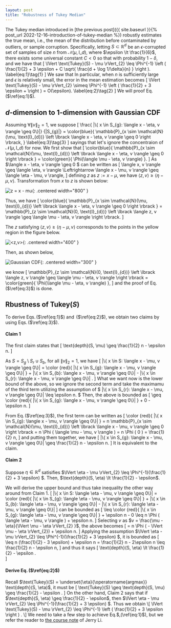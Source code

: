 ```yaml
---
layout: post
title: "Robustness of Tukey Median"
---
```

The Tukey median  introduced in
[the previous post]({{ site.baseurl }}{% post_url 2022-12-16-introduction-of-tukey-median %})
robustly estimates the true mean, i.e., the mean of the distribution 
before contaminated by outliers, or sample corruption.
Specifically, 
letting $S \subset \mathbb{R}^{d}$ be an $\epsilon$-corrupted set of samples of size $n$ from $\mathcal{N}(\mu, \text{I}\_{d})$,
where $\epsilon \lt \frac{1}{6}$,
there exists some universal constant $C \lt 0$ so that with probability $1 − \delta$, and we have that
\[
    \lVert \text{Tukey}(S) - \mu \rVert_{2} \leq \Phi^{-1}
    \left (
    \frac{1}{2} + 3 \epsilon + 
    C \sqrt{ \frac{d + \log 1/\delta}{n} }
    \right ).
    \label{eq:1}\tag{1}
\]
We saw that In particular, when $n$ is sufficiently large and $\epsilon$ is relatively small,
the error in the mean estimation becomes
\[
    \lVert \text{Tukey}(S) - \mu \rVert_{2} 
    \simeq \Phi^{-1}
    \left (
    \frac{1}{2} + 3 \epsilon + 
    \right )
    = O(\epsilon).
    \label{eq:2}\tag{2}
\]
We will proof Eq.$\,$($\ref{eq:1}$). 

## $d$-dimension to 1-dimension with Gaussian CDF
Assuming $\forall \lVert v \rVert_{2} = 1$, we suppose
\[
    \frac{ |\\{ x \in S_{g}: \langle x - \eta, v \rangle \geq 0\\}|} {|S_{g}|}
    =
    \color{blue}{
    \mathbb{P}\_{x \sim \mathcal{N}(\mu, \text{I}\_{d})} \left \lbrack \langle x - \eta, v \rangle \geq 0 \right \rbrack,
    }
    \label{eq:3}\tag{3}
\]
sayings that let's ignore the concentraion of $\mathcal{N}(\mu, \text{I}\_{d})$ for now.
We first show that 
\[
    \color{blue}{
    \mathbb{P}\_{x \sim \mathcal{N}(\mu, \text{I}\_{d})} \left \lbrack \langle x - \eta, v \rangle \geq 0 \right \rbrack
    }
    =
    \color{green}{
    \Phi(\langle \mu - \eta, v \rangle)
    }.
\]
As $\langle x - \eta, v \rangle \geq 0 $ can be written as 
\[
    \langle x,  v \rangle \geq \langle \eta,  v \rangle
    \Leftrightarrow
    \langle x - \mu,  v \rangle \geq \langle \eta - \mu,  v \rangle,
\]
defining $z$ as $z := x - \mu$, we have $\langle z, v \rangle \geq  \langle \eta - \mu, v \rangle$.
Transformation from $x$ to $z$ is shown below:

![z = x - mu]({{site.baseurl}}/img/Tukey/fig_eta_mu.png){: .centered width="800" }

Thus, we have
\[
    \color{blue}{
    \mathbb{P}\_{x \sim \mathcal{N}(\mu, \text{I}\_{d})} \left \lbrack \langle x - \eta, v \rangle \geq 0 \right \rbrack
    }
    =
    \mathbb{P}\_{z \sim \mathcal{N}(0, \text{I}\_{d})} 
    \left \lbrack 
    \langle z, v \rangle 
    \geq
    \langle \mu - \eta, v \rangle
    \right \rbrack.
\]

The $z$ satisfying $\langle z, v \rangle \geq \langle \eta - \mu, v \rangle$ corresponds to the points in the yellow region in the figure below.

![\<z,v\>]({{site.baseurl}}/img/Tukey/fig_z_v.png){: .centered width="400" }

Then, as shown below,

![Gaussian CDF]({{site.baseurl}}/img/Tukey/fig_eta_mu_to_phi.png){: .centered width="300" }

we know 
\[
    \mathbb{P}\_{z \sim \mathcal{N}(0, \text{I}\_{d})} 
    \left \lbrack 
    \langle z, v \rangle 
    \geq
    \langle \mu - \eta, v \rangle
    \right \rbrack
    =
    \color{green}{
    \Phi(\langle \mu - \eta, v \rangle)
    },
\]
and the proof of Eq.$\,$($\ref{eq:3}$) is done. 

## Rbustness of $\text{Tukey}(S)$
To derive Eqs.$\,$($\ref{eq:1}$) and $\,$($\ref{eq:2}$),
we obtain two claims by using Eqs.$\,$($\ref{eq:3}$).

#### Claim 1
The first claim states that 
\[
    \text{depth}(S, \mu) \geq \frac{1}{2} n - \epsilon n.
\]

As $S = S_{g} \setminus S_{r} \cup S_{b}$, for all $\lVert v \rVert_{2} = 1$, we have
\[
    |\\{ x \in S: \langle x - \mu, v \rangle \geq 0\\}|
    =
    \color {red}{
    |\\{ x \in S_{g}: \langle x - \mu, v \rangle \geq 0\\}|
    }
    +
    |\\{ x \in S_{b}: \langle x - \mu, v \rangle \geq 0\\}|
    -
    |\\{ x \in S_{r}: \langle x - \mu, v \rangle \geq 0\\}|
    .
\]
What we want now is the lower bound of the above, so we ignore the second term and take the maximamu of the third term utilizing
the assumption of 
$
    |\\{ x \in S_{r}: \langle x - \mu, v \rangle \geq 0\\}| \leq \epsilon n.
$
Then, the above is bounded as
\[
    \geq 
    \color {red}{
    |\\{ x \in S_{g}: \langle x - \mu, v \rangle \geq 0\\}|
    }
    + 0 - \epsilon n.
\]

From Eq.$\,$($\ref{eq:3}$), the first term can be written as
\[
    \color {red}{
    |\\{ x \in S_{g}: \langle x - \mu, v \rangle \geq 0\\}|
    }
    =
    n \mathbb{P}\_{x \sim \mathcal{N}(\mu, \text{I}\_{d})} \left \lbrack \langle x - \mu, v \rangle \geq 0 \right \rbrack
    =
    n \Phi ( \langle \mu - \mu, v \rangle )
    =
    n \Phi ( 0 ) = \frac{1}{2} n,
\]
and putting them together, we have
\[
    |\\{ x \in S_{g}: \langle x - \mu, v \rangle \geq 0\\}|
    \geq
    \frac{1}{2} n - \epsilon n.
\]
It is equivalent to the claim. 

#### Claim 2 
Suppose $\eta \in \mathbb{R}^{d}$ satisifies 
$\lVert \eta - \mu \rVert_{2} \leq \Phi^{-1}(\frac{1}{2} + 3 \epsilon) $.
Then, $\text{depth}(S, \eta) \lt \frac{1}{2} - \epsilon$.

We will derive the upper bound and thus take inequality the other way around from Claim 1.
\[
    |\\{ x \in S: \langle \eta - \mu, v \rangle \geq 0\\}|
    =
    \color {red}{
    |\\{ x \in S_{g}: \langle \eta - \mu, v \rangle \geq 0\\}|
    }
    +
    |\\{ x \in S_{b}: \langle \eta - \mu, v \rangle \geq 0\\}|
    -
    |\\{ x \in S_{r}: \langle \eta - \mu, v \rangle \geq 0\\}|
\]
can be bounded as 
\[
    \leq 
    \color {red}{
    |\\{ x \in S_{g}: \langle \eta - \mu, v \rangle \geq 0\\}|
    }
    + \epsilon n - 0
    \leq 
    n \Phi ( \langle \eta - \mu, v \rangle ) + \epsilon n.
\]
Selecting $v$ as $v = \frac{\mu - \eta}{\lVert \mu - \eta \rVert_{2} }$, the above becomes
\[
    = n \Phi ( - \lVert \mu - \eta \rVert_{2}) + \epsilon n.
\]
Applying the assumption $\lVert \eta - \mu \rVert_{2} \leq \Phi^{-1}(\frac{1}{2} + 3 \epsilon) $,
it is bounded as
\[
    \leq n (\frac{1}{2} - 3 \epsilon) + \epsilon n = \frac{1}{2} n - 2\epsilon n
    \leq \frac{1}{2} n - \epsilon n,
\]
and thus it says
\[
    \text{depth}(S, \eta) \lt \frac{1}{2} - \epsilon .  
\]

#### Derive Eq.$\,$($\ref{eq:2}$)
Recall $\text{Tukey}(S) = \underset{\eta}{\operatorname{argmax}} \text{depth}(S, \eta)$,
it must be
\[
    \text{Tukey}(S) \geq \text{depth}(S, \mu) \geq \frac{1}{2} - \epsilon . 
\]
On the other hand, Claim 2 says that if $\text{depth}(S, \eta) \geq \frac{1}{2} - \epsilon$,
then 
$\lVert \eta - \mu \rVert_{2} \leq \Phi^{-1}(\frac{1}{2} + 3 \epsilon) $.
Thus we obtain
\[
    \lVert \text{Tukey}(S) - \mu \rVert_{2} 
    \leq
    \Phi^{-1}
    \left (
    \frac{1}{2} + 3 \epsilon
    \right )
    .
\]
We need to take a few step to achieve Eq.$\,$($\ref{eq:1}$), but we refer the reader to 
[the course note](https://jerryzli.github.io/robust-ml-fall19/lec3.pdf) of Jerry Li.
